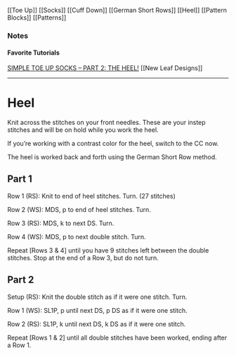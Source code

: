 [[Toe Up]] [[Socks]] [[Cuff Down]] [[German Short Rows]] [[Heel]] [[Pattern Blocks]] [[Patterns]]

### Notes
#### Favorite Tutorials
[SIMPLE TOE UP SOCKS – PART 2: THE HEEL!](https://newleafdesigns.nl/2017/05/18/simple-toe-up-socks-part-2-the-heel/) [[New Leaf Designs]]

---
# Heel

Knit across the stitches on your front needles. These are your instep stitches and will be on hold while you work the heel.

If you’re working with a contrast color for the heel, switch to the CC now.

The heel is worked back and forth using the German Short Row method.

## Part 1

Row 1 (RS): Knit to end of heel stitches. Turn. (27 stitches)

Row 2 (WS): MDS, p to end of heel stitches. Turn.

Row 3 (RS): MDS, k to next DS. Turn.

Row 4 (WS): MDS, p to next double stitch. Turn.

Repeat [Rows 3 & 4] until you have 9 stitches left between the double stitches. Stop at the end of a Row 3, but do not turn.

## Part 2

Setup (RS): Knit the double stitch as if it were one stitch. Turn.

Row 1 (WS): SL1P, p until next DS, p DS as if it were one stitch.

Row 2 (RS): SL1P, k until next DS, k DS as if it were one stitch.

Repeat [Rows 1 & 2] until all double stitches have been worked, ending after a Row 1.